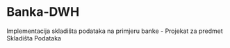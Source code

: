 # Banka-DWH
Implementacija skladišta podataka na primjeru banke - Projekat za predmet Skladišta Podataka
